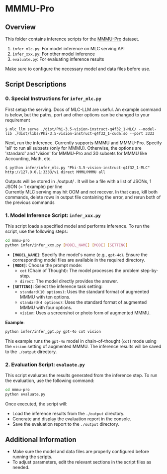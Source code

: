 # MMMU-Pro

## Overview

This folder contains inference scripts for the [MMMU-Pro](https://huggingface.co/datasets/MMMU/MMMU_Pro) dataset. 

1. `infer_mlc.py`: For model inference on MLC serving API
2. `infer_xxx.py`: For other model inference
3. `evaluate.py`: For evaluating inference results

Make sure to configure the necessary model and data files before use.

## Script Descriptions
### 0. Special Instructions for `infer_mlc.py`
First setup the serving. Docs of MLC-LLM are useful. An example command is below, but the paths, port and other options can be changed to your requirement
```
$ mlc_llm serve ./dist/Phi-3.5-vision-instruct-q4f32_1-MLC/ --model-lib ./dist/libs/Phi-3.5-vision-instruct-q4f32_1-cuda.so --port 3333
```
Next, run the inference. Currently supports MMMU and MMMU-Pro. Specify 'all' to run all subsets (only for MMMU). Otherwise, the options are 'standard' and 'vision' for MMMU-Pro and 30 subsets for MMMU like Accounting, Math, etc.
```
$ python infer/infer_mlc.py "Phi-3.5-vision-instruct-q4f32_1-MLC" http://127.0.0.1:3333/v1 direct MMMU/MMMU all
```
Outputs will be stored in ./output/ . It will be a file with a list of JSONs, 1 JSON (= 1 example) per line  
Currently MLC serving may hit OOM and not recover. In that case, kill both commands, delete rows in output file containing the error, and rerun both of the previous commands
### 1. Model Inference Script: `infer_xxx.py`

This script loads a specified model and performs inference. To run the script, use the following steps:

```bash
cd mmmu-pro
python infer/infer_xxx.py [MODEL_NAME] [MODE] [SETTING]
```

- **`[MODEL_NAME]`**: Specify the model's name (e.g., `gpt-4o`). Ensure the corresponding model files are available in the required directory.
- **`[MODE]`**: Choose the prompt mode:
  - `cot` (Chain of Thought): The model processes the problem step-by-step.
  - `direct`: The model directly provides the answer.
- **`[SETTING]`**: Select the inference task setting:
  - `standard(10 options)`: Uses the standard format of augmented MMMU with ten options.
  - `standard(4 options)`: Uses the standard format of augmented MMMU with four options.
  - `vision`: Uses a screenshot or photo form of augmented MMMU.

**Example**:

```bash
python infer/infer_gpt.py gpt-4o cot vision
```

This example runs the `gpt-4o` model in chain-of-thought (`cot`) mode using the `vision` setting of augmented MMMU. The inference results will be saved to the `./output` directory.

### 2. Evaluation Script: `evaluate.py`

This script evaluates the results generated from the inference step. To run the evaluation, use the following command:

```bash
cd mmmu-pro
python evaluate.py
```

Once executed, the script will:
- Load the inference results from the `./output` directory.
- Generate and display the evaluation report in the console.
- Save the evaluation report to the `./output` directory.

## Additional Information

- Make sure the model and data files are properly configured before running the scripts.
- To adjust parameters, edit the relevant sections in the script files as needed.
